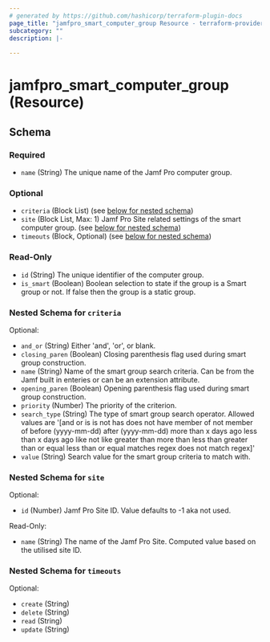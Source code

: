 ```yaml
---
# generated by https://github.com/hashicorp/terraform-plugin-docs
page_title: "jamfpro_smart_computer_group Resource - terraform-provider-jamfpro"
subcategory: ""
description: |-
  
---
```


# jamfpro_smart_computer_group (Resource)





<!-- schema generated by tfplugindocs -->
## Schema

### Required

- `name` (String) The unique name of the Jamf Pro computer group.

### Optional

- `criteria` (Block List) (see [below for nested schema](#nestedblock--criteria))
- `site` (Block List, Max: 1) Jamf Pro Site related settings of the smart computer group. (see [below for nested schema](#nestedblock--site))
- `timeouts` (Block, Optional) (see [below for nested schema](#nestedblock--timeouts))

### Read-Only

- `id` (String) The unique identifier of the computer group.
- `is_smart` (Boolean) Boolean selection to state if the group is a Smart group or not. If false then the group is a static group.

<a id="nestedblock--criteria"></a>
### Nested Schema for `criteria`

Optional:

- `and_or` (String) Either 'and', 'or', or blank.
- `closing_paren` (Boolean) Closing parenthesis flag used during smart group construction.
- `name` (String) Name of the smart group search criteria. Can be from the Jamf built in enteries or can be an extension attribute.
- `opening_paren` (Boolean) Opening parenthesis flag used during smart group construction.
- `priority` (Number) The priority of the criterion.
- `search_type` (String) The type of smart group search operator. Allowed values are '[and or is is not has does not have member of not member of before (yyyy-mm-dd) after (yyyy-mm-dd) more than x days ago less than x days ago like not like greater than more than less than greater than or equal less than or equal matches regex does not match regex]'
- `value` (String) Search value for the smart group criteria to match with.


<a id="nestedblock--site"></a>
### Nested Schema for `site`

Optional:

- `id` (Number) Jamf Pro Site ID. Value defaults to -1 aka not used.

Read-Only:

- `name` (String) The name of the Jamf Pro Site. Computed value based on the utilised site ID.


<a id="nestedblock--timeouts"></a>
### Nested Schema for `timeouts`

Optional:

- `create` (String)
- `delete` (String)
- `read` (String)
- `update` (String)
